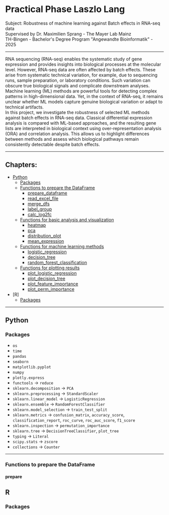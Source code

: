 # Practical Phase Laszlo Lang
Subject: Robustness of machine learning against Batch effects in RNA-seq data <br />
Supervised by Dr. Maximilien Sprang - The Mayer Lab Mainz <br />
TH-Bingen - Bachelor's Degree Program "Angewandte Bioinformatik" - 2025

---

RNA sequencing (RNA-seq) enables the systematic study of gene expression and provides insights into biological processes at the molecular level. However, RNA-seq data are often affected by batch effects.
These arise from systematic technical variation, for example, due to sequencing runs, sample preparation, or laboratory conditions. Such variation can obscure true biological signals and complicate downstream
analyses. Machine learning (ML) methods are powerful tools for detecting complex patterns in high-dimensional data. Yet, in the context of RNA-seq, it remains unclear whether ML models capture genuine
biological variation or adapt to technical artifacts. <br />
In this project, we investigate the robustness of selected ML methods against batch effects in RNA-seq data. Classical differential expression analysis is compared with ML-based approaches, and the resulting
gene lists are interpreted in biological context using over-representation analysis (ORA) and correlation analysis. This allows us to highlight differences between methods and assess which biological pathways
remain consistently detectable despite batch effects.

---

## Chapters:
- [Python](#python)
  - [Packages](#packages)
  - [Functions to prepare the DataFrame](#functions_to_prepare_the_dataframe)
    - [prepare_dataframe](#prepare_dataframe)
    - [read_excel_file](#read_excel_file)
    - [merge_dfs](#merge_dfs)
    - [label_group](#label_group)
    - [calc_log2fc](#calc_log2fc)
  - [Functions for basic analysis and visualization](#functions_for_basic_analysis_and_visualization)
    - [heatmap](#heatmap)
    - [pca](#pca)
    - [distribution_plot](#distribution_plot)
    - [mean_expression](#mean_expression)
  - [Functions for machine learning methods](#functions_for_machine_learning_methods)
    - [logistic_regression](#logistic_regression)
    - [decision_tree](#decision_tree)
    - [random_forest_classification](#random_forest_classification)
  - [Functions for plotting results](#functions_for_plotting_results)
    - [plot_logistic_regression](#plot_logistic_regression)
    - [plot_decision_tree](#plot_decision_tree)
    - [plot_feature_importance](#plot_feature_importance)
    - [plot_perm_importance](#plot_perm_importance)
- [R]
  - [Packages](#packages-1)

---

## Python
### Packages
- `os`
- `time`
- `pandas`
- `seaborn`
- `matplotlib.pyplot`
- `numpy`
- `plotly.express`
- `functools` &#8594; `reduce`
- `sklearn.decomposition` &#8594; `PCA`
- `sklearn.preprocessing` &#8594; `StandardScaler`
- `sklearn.linear_model` &#8594; `LogisticRegression`
- `sklearn.ensemble` &#8594; `RandomForestClassifier`
- `sklearn.model_selection` &#8594; `train_test_split`
- `sklearn.metrics` &#8594; `confusion_matrix`, `accuracy_score`, `classification_report`, `roc_curve`, `roc_auc_score`, `f1_score`
- `sklearn.inspection` &#8594; `permutation_importance`
- `sklearn.tree` &#8594; `DecisionTreeClassifier`, `plot_tree`
- `typing` &#8594; `Literal`
- `scipy.stats` &#8594; `zscore`
- `collections` &#8594; `Counter`

---

### Functions to prepare the DataFrame
#### prepare

## R
### Packages
